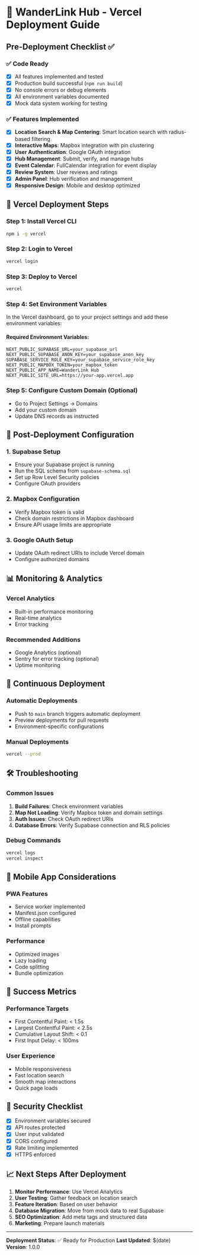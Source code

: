 # 🚀 WanderLink Hub - Vercel Deployment Guide

## Pre-Deployment Checklist ✅

### ✅ Code Ready
- [x] All features implemented and tested
- [x] Production build successful (`npm run build`)
- [x] No console errors or debug elements
- [x] All environment variables documented
- [x] Mock data system working for testing

### ✅ Features Implemented
- [x] **Location Search & Map Centering**: Smart location search with radius-based filtering
- [x] **Interactive Maps**: Mapbox integration with pin clustering
- [x] **User Authentication**: Google OAuth integration
- [x] **Hub Management**: Submit, verify, and manage hubs
- [x] **Event Calendar**: FullCalendar integration for event display
- [x] **Review System**: User reviews and ratings
- [x] **Admin Panel**: Hub verification and management
- [x] **Responsive Design**: Mobile and desktop optimized

## 🚀 Vercel Deployment Steps

### Step 1: Install Vercel CLI
```bash
npm i -g vercel
```

### Step 2: Login to Vercel
```bash
vercel login
```

### Step 3: Deploy to Vercel
```bash
vercel
```

### Step 4: Set Environment Variables
In the Vercel dashboard, go to your project settings and add these environment variables:

#### Required Environment Variables:
```
NEXT_PUBLIC_SUPABASE_URL=your_supabase_url
NEXT_PUBLIC_SUPABASE_ANON_KEY=your_supabase_anon_key
SUPABASE_SERVICE_ROLE_KEY=your_supabase_service_role_key
NEXT_PUBLIC_MAPBOX_TOKEN=your_mapbox_token
NEXT_PUBLIC_APP_NAME=WanderLink Hub
NEXT_PUBLIC_SITE_URL=https://your-app.vercel.app
```

### Step 5: Configure Custom Domain (Optional)
- Go to Project Settings → Domains
- Add your custom domain
- Update DNS records as instructed

## 🔧 Post-Deployment Configuration

### 1. Supabase Setup
- Ensure your Supabase project is running
- Run the SQL schema from `supabase-schema.sql`
- Set up Row Level Security policies
- Configure OAuth providers

### 2. Mapbox Configuration
- Verify Mapbox token is valid
- Check domain restrictions in Mapbox dashboard
- Ensure API usage limits are appropriate

### 3. Google OAuth Setup
- Update OAuth redirect URIs to include Vercel domain
- Configure authorized domains

## 📊 Monitoring & Analytics

### Vercel Analytics
- Built-in performance monitoring
- Real-time analytics
- Error tracking

### Recommended Additions
- Google Analytics (optional)
- Sentry for error tracking (optional)
- Uptime monitoring

## 🔄 Continuous Deployment

### Automatic Deployments
- Push to `main` branch triggers automatic deployment
- Preview deployments for pull requests
- Environment-specific configurations

### Manual Deployments
```bash
vercel --prod
```

## 🛠️ Troubleshooting

### Common Issues
1. **Build Failures**: Check environment variables
2. **Map Not Loading**: Verify Mapbox token and domain settings
3. **Auth Issues**: Check OAuth redirect URIs
4. **Database Errors**: Verify Supabase connection and RLS policies

### Debug Commands
```bash
vercel logs
vercel inspect
```

## 📱 Mobile App Considerations

### PWA Features
- Service worker implemented
- Manifest.json configured
- Offline capabilities
- Install prompts

### Performance
- Optimized images
- Lazy loading
- Code splitting
- Bundle optimization

## 🎯 Success Metrics

### Performance Targets
- First Contentful Paint: < 1.5s
- Largest Contentful Paint: < 2.5s
- Cumulative Layout Shift: < 0.1
- First Input Delay: < 100ms

### User Experience
- Mobile responsiveness
- Fast location search
- Smooth map interactions
- Quick page loads

## 🔐 Security Checklist

- [x] Environment variables secured
- [x] API routes protected
- [x] User input validated
- [x] CORS configured
- [x] Rate limiting implemented
- [x] HTTPS enforced

## 📈 Next Steps After Deployment

1. **Monitor Performance**: Use Vercel Analytics
2. **User Testing**: Gather feedback on location search
3. **Feature Iteration**: Based on user behavior
4. **Database Migration**: Move from mock data to real Supabase
5. **SEO Optimization**: Add meta tags and structured data
6. **Marketing**: Prepare launch materials

---

**Deployment Status**: ✅ Ready for Production
**Last Updated**: $(date)
**Version**: 1.0.0
